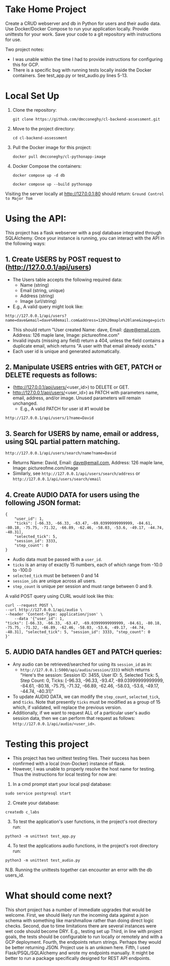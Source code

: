 # Take Home Project

Create a CRUD webserver and db in Python for users and their audio data.  
Use Docker/Docker Compose to run your application locally. 
Provide unittests for your work. 
Save your code to a git repository with instructions for use. 

Two project notes: 
- I was unable within the time I had to provide instructions for configuring this for GCP.
- There is a specific bug with running tests locally inside the Docker containers. See test_app.py or test_audio.py lines 5-13. 

# Local Set Up

1. Clone the repository:
    ```
    git clone https://github.com/dmcconeghy/cl-backend-assessment.git 
    ```

2. Move to the project directory:
    ```
    cd cl-backend-assessment 
    ```

3. Pull the Docker image for this project:
    ```
    docker pull dmcconeghy/cl-pythonapp-image
    ```

3. Docker Compose the containers:
    ``` 
    docker compose up -d db
    ```
    ```
    docker compose up --build pythonapp 
    ```

Visiting the server locally at http://127.0.0.1:80 should return: `Ground Control to Major Tom`

# Using the API:

This project has a flask webserver with a psql database integrated through SQLAlchemy. 
Once your instance is running, you can interact with the API in the following ways:

## 1. Create USERS by POST request to (http://127.0.0.1/api/users)
   - The Users table accepts the following required data:
     - Name (string)
     - Email (string, unique)
     - Address (string)
     - Image (url/string)
   - E.g., A valid query might look like: 
```
http://127.0.0.1/api/users?name=dave&email=dave%40email.com&address=126%20maple%20lane&image=pictureofme.com/image.jpg
```
   - This should return "User created Name: dave, Email: dave@email.com, Address: 126 maple lane, Image: pictureofme.com"
   - Invalid inputs (missing any field) return a 404, unless the field contains a duplicate email, which returns "A user with that email already exists."
   - Each user id is unique and generated automatically. 

## 2. Manipulate USERS entries with GET, PATCH or DELETE requests as follows:
   - (http://127.0.0.1/api/users/<user_id>) to DELETE or GET. 
   - http://127.0.0.1/api/users/<user_id>) as PATCH with parameters name, email, address, and/or image. Unused parameters will remain unchanged.
     - E.g., A valid PATCH for user id #1 would be 
```
http://127.0.0.1/api/users/1?name=David 
```

## 3. Search for USERS by name, email or address, using SQL partial pattern matching. 
```
http://127.0.0.1/api/users/search/name?name=David
``` 
 - Returns Name: David, Email: dave@email.com, Address: 126 maple lane, Image: pictureofme.com/image
 - Similarly, see `http://127.0.0.1/api/users/search/address` or `http://127.0.0.1/api/users/search/email`

## 4. Create AUDIO DATA for users using the following JSON format:
```
{
    "user_id": 1,
    "ticks": [-66.33, -66.33, -63.47, -69.03999999999999, -84.61, -80.18, -75.75, -71.32, -66.89, -62.46, -58.03, -53.6, -49.17, -44.74, -40.31], 
    "selected_tick": 5, 
    "session_id": 3333, 
    "step_count": 0 
} 
```

 - Audio data must be passed with a `user_id`. 
 - `ticks` is an array of exactly 15 numbers, each of which range from -10.0 to -100.0
 - `selected_tick` must be between 0 and 14
 - `session_ids` are unique across all users. 
 - `step_count` is unique per session and must range between 0 and 9. 

A valid POST query using CURL would look like this: 

```
curl --request POST \
--url http://127.0.0.1/api/audio \
--header 'Content-Type: application/json' \
    --data '{"user_id": 1,
"ticks": [-66.33, -66.33, -63.47, -69.03999999999999, -84.61, -80.18, -75.75, -71.32, -66.89, -62.46, -58.03, -53.6, -49.17, -44.74, -40.31], "selected_tick": 5, "session_id": 3333, "step_count": 0
}'
```

## 5. AUDIO DATA handles GET and PATCH queries:
 - Any audio can be retrieved/searched for using its `session_id` as in:
   -  `http://127.0.0.1:5000/api/audio/session/3333` which returns "Here's the session: Session ID: 3455, User ID: 5, Selected Tick: 5, Step Count: 0, Ticks: [-96.33, -96.33, -93.47, -89.03999999999999, -84.61, -80.18, -75.75, -71.32, -66.89, -62.46, -58.03, -53.6, -49.17, -44.74, -40.31]"
 - To update AUDIO DATA, we can modify the `step_count`, `selected_tick`, and `ticks`. Note that presently `ticks` must be modified as a group of 15 which, if validated, will replace the previous version.
 - Additionally, if we want to request ALL of a particular user's audio session data, then we can perform that request as follows: `http://127.0.0.1/api/audio/<user_id>`.  

# Testing this project

- This project has two unittest testing files. Their success has been confirmed with a local (non-Docker) instance of flask. 
- However, I was unable to properly resolve the host name for testing. Thus the instructions for local testing for now are:
1. In a cmd prompt start your local psql database: 
``` 
sudo service postgresql start 
```
2. Create your database:
``` 
createdb c_labs 
```
3. To test the application's user functions, in the project's root directory run: 
``` 
python3 -m unittest test_app.py 
```
4. To test the applications audio functions, in the project's root directory run:
``` 
python3 -m unittest test_audio.py 
```
N.B. Running the unittests together can encounter an error with the db users_id.

# What should come next? 

  This short project has a number of immediate upgrades that would be welcome. 
  First, we should likely run the incoming data against a json schema with something like marshmallow rather than doing direct logic checks.
  Second, due to time limitations there are several instances were wet code should become DRY. E.g., testing set up
  Third, in line with project goals, the tests should be configurable to run locally or remotely and with a GCP deployment. 
  Fourth, the endpoints return strings. Perhaps they would be better returning JSON. Project use is an unkown here. 
  Fifth, I used Flask/PSQL/SQLAlchemy and wrote my endpoints manually. It might be better to run a package specifically designed for REST API endpoints. 